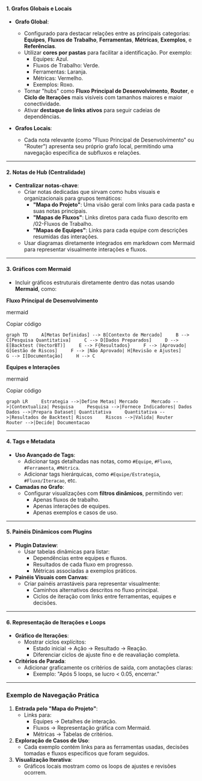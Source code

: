 
#### **1. Grafos Globais e Locais**

- **Grafo Global**:
    
    - Configurado para destacar relações entre as principais categorias: **Equipes**, **Fluxos de Trabalho**, **Ferramentas**, **Métricas**, **Exemplos**, e **Referências**.
    - Utilizar **cores por pastas** para facilitar a identificação. Por exemplo:
        - Equipes: Azul.
        - Fluxos de Trabalho: Verde.
        - Ferramentas: Laranja.
        - Métricas: Vermelho.
        - Exemplos: Roxo.
    - Tornar "hubs" como **Fluxo Principal de Desenvolvimento**, **Router**, e **Ciclo de Iterações** mais visíveis com tamanhos maiores e maior conectividade.
    - Ativar **destaque de links ativos** para seguir cadeias de dependências.
- **Grafos Locais**:
    
    - Cada nota relevante (como "Fluxo Principal de Desenvolvimento" ou "Router") apresenta seu próprio grafo local, permitindo uma navegação específica de subfluxos e relações.

---

#### **2. Notas de Hub (Centralidade)**

- **Centralizar notas-chave**:
    - Criar notas dedicadas que sirvam como hubs visuais e organizacionais para grupos temáticos:
        - **"Mapa do Projeto"**: Uma visão geral com links para cada pasta e suas notas principais.
        - **"Mapas de Fluxos"**: Links diretos para cada fluxo descrito em /02-Fluxos de Trabalho.
        - **"Mapas de Equipes"**: Links para cada equipe com descrições resumidas das interações.
    - Usar diagramas diretamente integrados em markdown com Mermaid para representar visualmente interações e fluxos.

---

#### **3. Gráficos com Mermaid**

- Incluir gráficos estruturais diretamente dentro das notas usando **Mermaid**, como:

**Fluxo Principal de Desenvolvimento**

mermaid

Copiar código

`graph TD     A[Metas Definidas] --> B[Contexto de Mercado]     B --> C[Pesquisa Quantitativa]     C --> D[Dados Preparados]     D --> E[Backtest (VectorBT)]     E --> F{Resultados}     F --> |Aprovado| G[Gestão de Riscos]     F --> |Não Aprovado| H[Revisão e Ajustes]     G --> I[Documentação]     H --> C`

**Equipes e Interações**

mermaid

Copiar código

`graph LR     Estrategia -->|Define Metas| Mercado     Mercado -->|Contextualiza| Pesquisa     Pesquisa -->|Fornece Indicadores| Dados     Dados -->|Prepara Dataset| Quantitativa     Quantitativa -->|Resultados de Backtest| Riscos     Riscos -->|Valida| Router     Router -->|Decide| Documentacao`

---

#### **4. Tags e Metadata**

- **Uso Avançado de Tags**:
    - Adicionar tags detalhadas nas notas, como `#Equipe`, `#Fluxo`, `#Ferramenta`, `#Métrica`.
    - Adicionar tags hierárquicas, como `#Equipe/Estrategia`, `#Fluxo/Iteracao`, etc.
- **Camadas no Grafo**:
    - Configurar visualizações com **filtros dinâmicos**, permitindo ver:
        - Apenas fluxos de trabalho.
        - Apenas interações de equipes.
        - Apenas exemplos e casos de uso.

---

#### **5. Painéis Dinâmicos com Plugins**

- **Plugin Dataview**:
    - Usar tabelas dinâmicas para listar:
        - Dependências entre equipes e fluxos.
        - Resultados de cada fluxo em progresso.
        - Métricas associadas a exemplos práticos.
- **Painéis Visuais com Canvas**:
    - Criar painéis arrastáveis para representar visualmente:
        - Caminhos alternativos descritos no fluxo principal.
        - Ciclos de iteração com links entre ferramentas, equipes e decisões.

---

#### **6. Representação de Iterações e Loops**

- **Gráfico de Iterações**:
    - Mostrar ciclos explícitos:
        - Estado inicial → Ação → Resultado → Reação.
        - Diferenciar ciclos de ajuste fino e de reavaliação completa.
- **Critérios de Parada**:
    - Adicionar graficamente os critérios de saída, com anotações claras:
        - Exemplo: "Após 5 loops, se lucro < 0.05, encerrar."

---

### **Exemplo de Navegação Prática**

1. **Entrada pelo "Mapa do Projeto"**:
    - Links para:
        - Equipes → Detalhes de interação.
        - Fluxos → Representação gráfica com Mermaid.
        - Métricas → Tabelas de critérios.
2. **Exploração de Casos de Uso**:
    - Cada exemplo contém links para as ferramentas usadas, decisões tomadas e fluxos específicos que foram seguidos.
3. **Visualização Iterativa**:
    - Gráficos locais mostram como os loops de ajustes e revisões ocorrem.